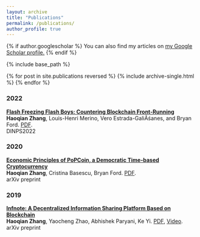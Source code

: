 ```yaml
---
layout: archive
title: "Publications"
permalink: /publications/
author_profile: true
---
```


{% if author.googlescholar %}
  You can also find my articles on <u><a href="{{author.googlescholar}}">my Google Scholar profile</a>.</u>
{% endif %}

{% include base_path %}

{% for post in site.publications reversed %}
  {% include archive-single.html %}
{% endfor %}

### 2022

<b>[Flash Freezing Flash Boys: Countering Blockchain Front-Running](https://ieeexplore.ieee.org/document/9951166)</b> <br>
<b>Haoqian Zhang</b>, Louis-Henri Merino, Vero Estrada-GaliÃśanes, and Bryan Ford. <a href="{{url}}/files/22-F3B-DINPS.pdf">PDF</a>. <br>
DINPS2022


### 2020

<b>[Economic Principles of PoPCoin, a Democratic Time-based Cryptocurrency](https://arxiv.org/abs/2011.01712)</b> <br>
<b>Haoqian Zhang</b>, Cristina Basescu, Bryan Ford. <a href="https://arxiv.org/pdf/2011.01712.pdf">PDF</a>. <br>
arXiv preprint

### 2019

<b>[Infnote: A Decentralized Information Sharing Platform Based on Blockchain](https://arxiv.org/abs/2002.04533)</b> <br>
<b>Haoqian Zhang</b>, Yaocheng Zhao, Abhishek Paryani, Ke Yi. <a href="https://arxiv.org/pdf/2002.04533.pdf">PDF</a>, <a href="https://www.google.com/url?sa=t&rct=j&q=&esrc=s&source=web&cd=&cad=rja&uact=8&ved=2ahUKEwjvl5-lqNv8AhVN_rsIHfNeAbEQtwJ6BAgMEAI&url=https%3A%2F%2Fwww.youtube.com%2Fwatch%3Fv%3D027QOEJRqKY&usg=AOvVaw3ob63SLoyK-YSfF9W1LZNu">Video</a>. <br>
arXiv preprint